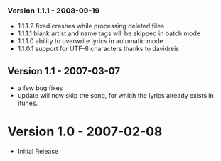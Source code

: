 ### Version 1.1.1 - 2008-09-19 ###

  * 1.1.1.2 fixed crashes while processing deleted files
  * 1.1.1.1 blank artist and name tags will be skipped in batch mode
  * 1.1.1.0 ability to overwrite lyrics in automatic mode
  * 1.1.0.1 support for UTF-8 characters thanks to davidreis

## Version 1.1 - 2007-03-07 ##

  * a few bug fixes
  * update will now skip the song, for which the lyrics already exists in itunes.


# Version 1.0 - 2007-02-08 #

  * Initial Release